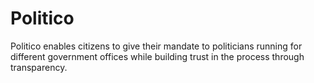 # Politico
Politico enables citizens to give their mandate to politicians running for different government offices while building trust in the process through transparency.
